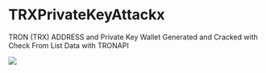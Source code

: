 # TRXPrivateKeyAttackx
TRON (TRX) ADDRESS and Private Key Wallet Generated and Cracked with Check From List Data with TRONAPI

![](https://raw.githubusercontent.com/Pymmdrza/TRXPrivateKeyAttackx/mainx/trxAPIAttack.JPG)

